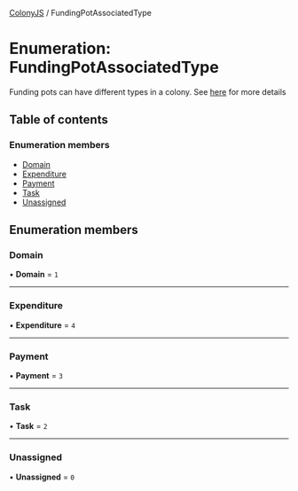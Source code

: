 [ColonyJS](../README.md) / FundingPotAssociatedType

# Enumeration: FundingPotAssociatedType

Funding pots can have different types in a colony.
See [here](https://github.com/JoinColony/colonyNetwork/blob/develop/docs/_TLDR_Pots.md#types-of-pots) for more details

## Table of contents

### Enumeration members

- [Domain](FundingPotAssociatedType.md#domain)
- [Expenditure](FundingPotAssociatedType.md#expenditure)
- [Payment](FundingPotAssociatedType.md#payment)
- [Task](FundingPotAssociatedType.md#task)
- [Unassigned](FundingPotAssociatedType.md#unassigned)

## Enumeration members

### Domain

• **Domain** = `1`

___

### Expenditure

• **Expenditure** = `4`

___

### Payment

• **Payment** = `3`

___

### Task

• **Task** = `2`

___

### Unassigned

• **Unassigned** = `0`
